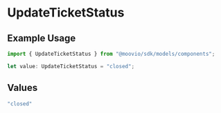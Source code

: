 # UpdateTicketStatus

## Example Usage

```typescript
import { UpdateTicketStatus } from "@moovio/sdk/models/components";

let value: UpdateTicketStatus = "closed";
```

## Values

```typescript
"closed"
```